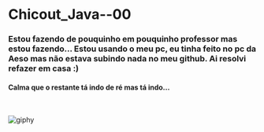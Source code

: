 # Chicout_Java--00
<h3>
Estou fazendo de pouquinho em pouquinho professor mas estou fazendo...
Estou usando o meu pc, eu tinha feito no pc da Aeso mas não estava subindo nada no meu github.
Ai resolvi refazer em casa :) 
</h3>


<h4>Calma que o restante tá indo de ré mas tá indo...</h4>
<br>


![giphy](https://user-images.githubusercontent.com/45688600/193276051-915c3977-e8c9-44d0-969a-d5b57a2f2c14.gif)
